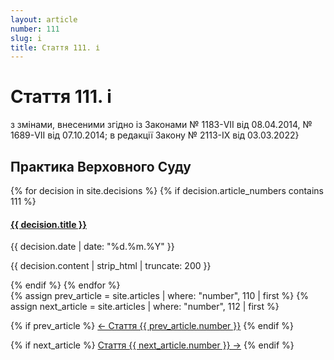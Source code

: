 ```yaml
---
layout: article
number: 111
slug: i
title: Стаття 111. і
---
```


# Стаття 111. і

з змінами, внесеними згідно із Законами № 1183-VII від 08.04.2014, № 1689-VII від 07.10.2014; в редакції Закону № 2113-IX від 03.03.2022}

## Практика Верховного Суду

<div class="decisions-container">
{% for decision in site.decisions %}
  {% if decision.article_numbers contains 111 %}
    <div class="decision-item">
      <h4><a href="{{ decision.url }}">{{ decision.title }}</a></h4>
      <p class="decision-date">{{ decision.date | date: "%d.%m.%Y" }}</p>
      <p class="decision-excerpt">{{ decision.content | strip_html | truncate: 200 }}</p>
    </div>
  {% endif %}
{% endfor %}
</div>

<div class="article-navigation">
  {% assign prev_article = site.articles | where: "number", 110 | first %}
  {% assign next_article = site.articles | where: "number", 112 | first %}
  
  {% if prev_article %}
    <a href="{{ prev_article.url }}" class="prev-article">← Стаття {{ prev_article.number }}</a>
  {% endif %}
  
  {% if next_article %}
    <a href="{{ next_article.url }}" class="next-article">Стаття {{ next_article.number }} →</a>
  {% endif %}
</div>
